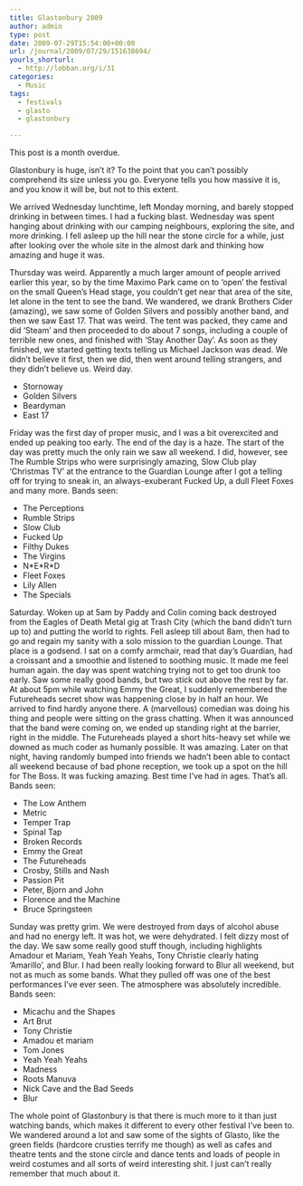```yaml
---
title: Glastonbury 2009
author: admin
type: post
date: 2009-07-29T15:54:00+00:00
url: /journal/2009/07/29/151638694/
yourls_shorturl:
  - http://lobban.org/i/31
categories:
  - Music
tags:
  - festivals
  - glasto
  - glastonbury

---
```

This post is a month overdue.

Glastonbury is huge, isn&#8217;t it? To the point that you can&#8217;t possibly comprehend its size unless you go. Everyone tells you how massive it is, and you know it will be, but not to this extent.

We arrived Wednesday lunchtime, left Monday morning, and barely stopped drinking in between times. I had a fucking blast. Wednesday was spent hanging about drinking with our camping neighbours, exploring the site, and more drinking. I fell asleep up the hill near the stone circle for a while, just after looking over the whole site in the almost dark and thinking how amazing and huge it was.

Thursday was weird. Apparently a much larger amount of people arrived earlier this year, so by the time Maximo Park came on to &#8216;open&#8217; the festival on the small Queen&#8217;s Head stage, you couldn&#8217;t get near that area of the site, let alone in the tent to see the band. We wandered, we drank Brothers Cider (amazing), we saw some of Golden Silvers and possibly another band, and then we saw East 17. That was weird. The tent was packed, they came and did &#8216;Steam&#8217; and then proceeded to do about 7 songs, including a couple of terrible new ones, and finished with &#8216;Stay Another Day&#8217;. As soon as they finished, we started getting texts telling us Michael Jackson was dead. We didn&#8217;t believe it first, then we did, then went around telling strangers, and they didn&#8217;t believe us. Weird day.

  * Stornoway
  * Golden Silvers
  * Beardyman
  * East 17

Friday was the first day of proper music, and I was a bit overexcited and ended up peaking too early. The end of the day is a haze. The start of the day was pretty much the only rain we saw all weekend. I did, however, see The Rumble Strips who were surprisingly amazing, Slow Club play &#8216;Christmas TV&#8217; at the entrance to the Guardian Lounge after I got a telling off for trying to sneak in, an always-exuberant Fucked Up, a dull Fleet Foxes and many more. Bands seen:

  * The Perceptions
  * Rumble Strips
  * Slow Club
  * Fucked Up
  * Filthy Dukes
  * The Virgins
  * N\*E\*R*D
  * Fleet Foxes
  * Lily Allen
  * The Specials

Saturday. Woken up at 5am by Paddy and Colin coming back destroyed from the Eagles of Death Metal gig at Trash City (which the band didn&#8217;t turn up to) and putting the world to rights. Fell asleep till about 8am, then had to go and regain my sanity with a solo mission to the guardian Lounge. That place is a godsend. I sat on a comfy armchair, read that day&#8217;s Guardian, had a croissant and a smoothie and listened to soothing music. It made me feel human again. the day was spent watching trying not to get too drunk too early. Saw some really good bands, but two stick out above the rest by far. At about 5pm while watching Emmy the Great, I suddenly remembered the Futureheads secret show was happening close by in half an hour. We arrived to find hardly anyone there. A (marvellous) comedian was doing his thing and people were sitting on the grass chatting. When it was announced that the band were coming on, we ended up standing right at the barrier, right in the middle. The Futureheads played a short hits-heavy set while we downed as much coder as humanly possible. It was amazing. Later on that night, having randomly bumped into friends we hadn&#8217;t been able to contact all weekend because of bad phone reception, we took up a spot on the hill for The Boss. It was fucking amazing. Best time I&#8217;ve had in ages. That&#8217;s all. Bands seen:

  * The Low Anthem
  * Metric
  * Temper Trap
  * Spinal Tap
  * Broken Records
  * Emmy the Great
  * The Futureheads
  * Crosby, Stills and Nash
  * Passion Pit
  * Peter, Bjorn and John
  * Florence and the Machine
  * Bruce Springsteen

Sunday was pretty grim. We were destroyed from days of alcohol abuse and had no energy left. It was hot, we were dehydrated. I felt dizzy most of the day. We saw some really good stuff though, including highlights Amadour et Mariam, Yeah Yeah Yeahs, Tony Christie clearly hating &#8216;Amarillo&#8217;, and Blur. I had been really looking forward to Blur all weekend, but not as much as some bands. What they pulled off was one of the best performances I&#8217;ve ever seen. The atmosphere was absolutely incredible. Bands seen:

  * Micachu and the Shapes
  * Art Brut
  * Tony Christie
  * Amadou et mariam
  * Tom Jones
  * Yeah Yeah Yeahs
  * Madness
  * Roots Manuva
  * Nick Cave and the Bad Seeds
  * Blur

The whole point of Glastonbury is that there is much more to it than just watching bands, which makes it different to every other festival I&#8217;ve been to. We wandered around a lot and saw some of the sights of Glasto, like the green fields (hardcore crusties terrify me though) as well as cafes and theatre tents and the stone circle and dance tents and loads of people in weird costumes and all sorts of weird interesting shit. I just can&#8217;t really remember that much about it.